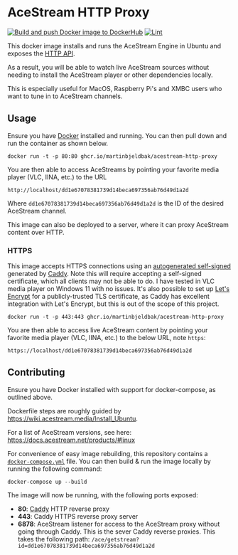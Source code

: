 # AceStream HTTP Proxy
[![Build and push Docker image to DockerHub](https://github.com/martinbjeldbak/acestream-http-proxy/actions/workflows/build-and-push-docker.yml/badge.svg?event=release)](https://github.com/martinbjeldbak/acestream-http-proxy/actions/workflows/build-and-push-docker.yml)
[![Lint](https://github.com/martinbjeldbak/acestream-http-proxy/actions/workflows/lint-dockerfile.yml/badge.svg)](https://github.com/martinbjeldbak/acestream-http-proxy/actions/workflows/lint-dockerfile.yml)

This docker image installs and runs the AceStream Engine in Ubuntu and exposes the [HTTP API](https://docs.acestream.net/en/developers/connect-to-engine/).

As a result, you will be able to watch live AceStream sources without needing to install the AceStream player or other dependencies locally.

This is especially useful for MacOS, Raspberry Pi's and XMBC users who want to tune in to AceStream channels.

## Usage

Ensure you have [Docker](https://www.docker.com) installed and running. You can then pull down and run the container as shown below.

```console
docker run -t -p 80:80 ghcr.io/martinbjeldbak/acestream-http-proxy
```

You are then able to access AceStreams by pointing your favorite media player
(VLC, IINA, etc.) to the URL

```
http://localhost/dd1e67078381739d14beca697356ab76d49d1a2d
```

Where `dd1e67078381739d14beca697356ab76d49d1a2d` is the ID of the desired AceStream channel.

This image can also be deployed to a server, where it can proxy AceStream
content over HTTP.

### HTTPS

This image accepts HTTPS connections using an [autogenerated
self-signed][caddy-auto-https] generated by [Caddy]. Note this will require
accepting a self-signed certificate, which all clients may not be able to do. I
have tested in VLC media player on Windows 11 with no issues. It's also
possible to set up [Let's Encrypt] for a publicly-trusted TLS certificate, as
Caddy has excellent integration with Let's Encrypt, but this is out of the
scope of this project.

```console
docker run -t -p 443:443 ghcr.io/martinbjeldbak/acestream-http-proxy
```

You are then able to access live AceStream content by pointing your favorite
media player (VLC, IINA, etc.) to the below URL, note `https`:

```
https://localhost/dd1e67078381739d14beca697356ab76d49d1a2d
```

## Contributing

Ensure you have Docker installed with support for docker-compose, as outlined
above.

Dockerfile steps are roughly guided by <https://wiki.acestream.media/Install_Ubuntu>.

For a list of AceStream versions, see here: <https://docs.acestream.net/products/#linux>

For convenience of easy image rebuilding, this repository contains a
[`docker-compose.yml`](./docker-compose.yml) file. You can then build & run the
image locally by running the following command:

```console
docker-compose up --build
```

The image will now be running, with the following ports exposed:

- **80**: [Caddy] HTTP reverse proxy
- **443**: Caddy HTTPS reverse proxy server
- **6878**: AceStream listener for access to the AceStream proxy without going
through Caddy. This is the sever Caddy reverse proxies. This takes the following path:
`/ace/getstream?id=dd1e67078381739d14beca697356ab76d49d1a2d`


[Caddy]: https://caddyserver.com/
[caddy-auto-https]: https://caddyserver.com/docs/automatic-https
[Let's Encrypt]: https://letsencrypt.org/

